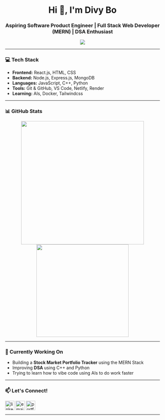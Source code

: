<!-- GitHub Profile README Template for Divy Bo -->

<h1 align="center">Hi 👋, I'm Divy Bo</h1>
<h3 align="center">Aspiring Software Product Engineer | Full Stack Web Developer (MERN) | DSA Enthusiast</h3>

<p align="center">
  <img src="https://readme-typing-svg.demolab.com/?lines=Full%20Stack%20Web%20Developer%20(MERN);DSA%20in%20C%2B%2B%20and%20Python;Always%20learning%20new%20things!&center=true&width=440&height=45&font=Fira%20Code&pause=1000" />
</p>

---

### 💻 Tech Stack

- **Frontend:** React.js, HTML, CSS
- **Backend:** Node.js, Express.js, MongoDB
- **Languages:** JavaScript, C++, Python
- **Tools:** Git & GitHub, VS Code, Netlify, Render
- **Learning:** AIs, Docker, Tailwindcss

---

### 📊 GitHub Stats

<p align="center">
  <img src="https://github-readme-stats.vercel.app/api?username=divyanshu-vr&show_icons=true&theme=radical" width="400"/>
  <img src="https://github-readme-stats.vercel.app/api/top-langs/?username=divyanshu-vr&layout=compact&theme=radical" width="300"/>
</p>

---

### 🌱 Currently Working On

- Building a **Stock Market Portfolio Tracker** using the MERN Stack
- Improving **DSA** using C++ and Python
- Trying to learn how to vibe code using AIs to do work faster

---

### 📫 Let's Connect!

<p align="left">
  <a href="[https://linkedin.com/in/YOUR-LINKEDIN](https://www.linkedin.com/in/divyanshu-verma-11a188317/)" target="blank"><img align="center" src="https://cdn-icons-png.flaticon.com/512/174/174857.png" alt="linkedin" height="30" width="30" /></a>
  <a href="mailto:divyanshuverma811@gmail.com"><img align="center" src="https://cdn-icons-png.flaticon.com/512/732/732200.png" alt="email" height="30" width="30" /></a>
  <a href="https://yourportfolio.com"><img align="center" src="https://cdn-icons-png.flaticon.com/512/841/841364.png" alt="portfolio" height="30" width="30" /></a>
</p>

---


